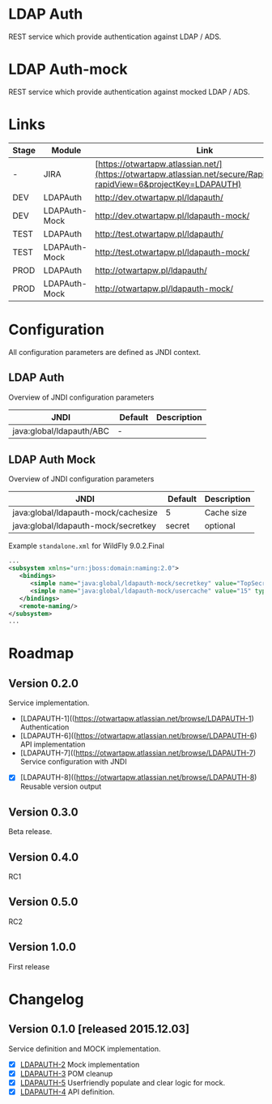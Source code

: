 # LDAP Auth
REST service which provide authentication against LDAP / ADS.

# LDAP Auth-mock
REST service which provide authentication against mocked LDAP / ADS.

# Links
| Stage | Module  | Link  |
| -------------| ------------- | ------------- |
| - | JIRA | [https://otwartapw.atlassian.net/](https://otwartapw.atlassian.net/secure/RapidBoard.jspa?rapidView=6&projectKey=LDAPAUTH)  |
| DEV | LDAPAuth | http://dev.otwartapw.pl/ldapauth/  |
| DEV | LDAPAuth-Mock | http://dev.otwartapw.pl/ldapauth-mock/  |
| TEST | LDAPAuth | http://test.otwartapw.pl/ldapauth/  |
| TEST | LDAPAuth-Mock | http://test.otwartapw.pl/ldapauth-mock/  |
| PROD | LDAPAuth | http://otwartapw.pl/ldapauth/  |
| PROD | LDAPAuth-Mock | http://otwartapw.pl/ldapauth-mock/  |


# Configuration
All configuration parameters are defined as JNDI context.  

## LDAP Auth
Overview of JNDI configuration parameters

| JNDI | Default  | Description  |
| -------------| ------------- | ------------- |
| java:global/ldapauth/ABC | - |  |

## LDAP Auth Mock
Overview of JNDI configuration parameters

| JNDI | Default  | Description  |
| -------------| ------------- | ------------- |
| java:global/ldapauth-mock/cachesize | 5 | Cache size |
| java:global/ldapauth-mock/secretkey | secret | optional |

Example `standalone.xml` for WildFly 9.0.2.Final
```xml
...
<subsystem xmlns="urn:jboss:domain:naming:2.0">
   <bindings>
      <simple name="java:global/ldapauth-mock/secretkey" value="TopSecret.!" type="java.lang.String"/>
      <simple name="java:global/ldapauth-mock/usercache" value="15" type="int"/>
   </bindings>
   <remote-naming/>
</subsystem>
...
```

# Roadmap

## Version 0.2.0
Service implementation.
* [LDAPAUTH-1]((https://otwartapw.atlassian.net/browse/LDAPAUTH-1) Authentication
* [LDAPAUTH-6]((https://otwartapw.atlassian.net/browse/LDAPAUTH-6) API implementation
* [LDAPAUTH-7]((https://otwartapw.atlassian.net/browse/LDAPAUTH-7) Service configuration with JNDI
* [x] [LDAPAUTH-8]((https://otwartapw.atlassian.net/browse/LDAPAUTH-8) Reusable version output

## Version 0.3.0
Beta release.

## Version 0.4.0
RC1  

## Version 0.5.0
RC2  


## Version 1.0.0
First release


# Changelog

## Version 0.1.0 [released 2015.12.03]
Service definition and MOCK implementation.
* [x] [LDAPAUTH-2](https://otwartapw.atlassian.net/browse/LDAPAUTH-2) Mock implementation
* [x] [LDAPAUTH-3](https://otwartapw.atlassian.net/browse/LDAPAUTH-3) POM cleanup
* [x] [LDAPAUTH-5](https://otwartapw.atlassian.net/browse/LDAPAUTH-5) Userfriendly populate and clear logic for mock.
* [x] [LDAPAUTH-4](https://otwartapw.atlassian.net/browse/LDAPAUTH-4) API definition.
